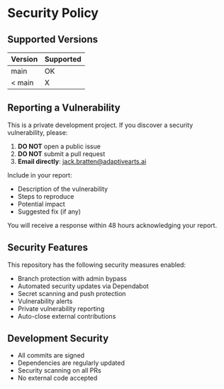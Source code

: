 ﻿# Security Policy

## Supported Versions

| Version | Supported          |
| ------- | ------------------ |
| main    | OK                |
| < main  | X                 |

## Reporting a Vulnerability

This is a private development project. If you discover a security vulnerability, please:

1. **DO NOT** open a public issue
2. **DO NOT** submit a pull request
3. **Email directly**: jack.bratten@adaptivearts.ai

Include in your report:
- Description of the vulnerability
- Steps to reproduce
- Potential impact
- Suggested fix (if any)

You will receive a response within 48 hours acknowledging your report.

## Security Features

This repository has the following security measures enabled:
- Branch protection with admin bypass
- Automated security updates via Dependabot
- Secret scanning and push protection
- Vulnerability alerts
- Private vulnerability reporting
- Auto-close external contributions

## Development Security

- All commits are signed
- Dependencies are regularly updated
- Security scanning on all PRs
- No external code accepted
